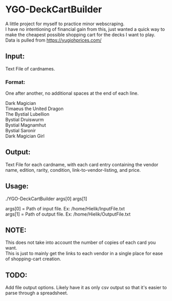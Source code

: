 # YGO-DeckCartBuilder

A little project for myself to practice minor webscraping.  
I have no intentioning of financial gain from this, just wanted a quick way to make the cheapest possible shopping cart for the decks I want to play.  
Data is pulled from https://yugiohprices.com/  

## Input:
Text File of cardnames.  
### Format:
One after another, no additional spaces at the end of each line.  

Dark Magician  
Timaeus the United Dragon  
The Bystial Lubellion  
Bystial Druiswurm  
Bystial Magnamhut  
Bystial Saronir  
Dark Magician Girl  

## Output:
Text File for each cardname, with each card entry containing the vendor name, edition, rarity, condition, link-to-vendor-listing, and price.  

## Usage:
./YGO-DeckCartBuilder args[0] args[1]

args[0] = Path of input file. Ex: /home/Hielik/InputFile.txt  
args[1] = Path of output file. Ex: /home/Hielik/OutputFile.txt  

## NOTE:
This does not take into account the number of copies of each card you want.   
This is just to mainly get the links to each vendor in a single place for ease of shopping-cart creation.  

## TODO:
Add file output options. Likely have it as only csv output so that it's easier to parse through a spreadsheet.  
